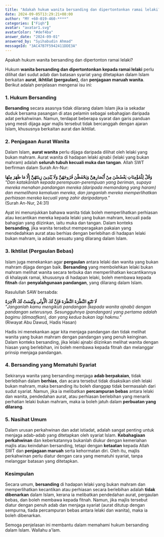 ```yaml
---
title: "Adakah hukum wanita bersanding dan dipertontonkan ramai lelaki?"
date: 2024-09-05T13:29:21+08:00
author: "MY +60-019-460-****"
categories: ["Fiqh"]
avatar: "avatar1.svg"
avatarColor: "#def4ba"
answer_date: "2024-09-01"
answered_by: "Syihabudin Ahmad"
messageId: "3AC47B7F5942411DDE3A"
---
```


Apakah hukum wanita bersanding dan dipertonton ramai lelaki?

<!--more-->

Hukum **wanita bersanding dan dipertontonkan kepada ramai lelaki** perlu dilihat dari sudut adab dan batasan syariat yang ditetapkan dalam Islam berkaitan **aurat**, **ikhtilat (pergaulan)**, dan **penjagaan maruah wanita**. Berikut adalah penjelasan mengenai isu ini:

### 1. **Hukum Bersanding**
**Bersanding** secara asasnya tidak dilarang dalam Islam jika ia sekadar duduk bersama pasangan di atas pelamin sebagai sebahagian daripada adat perkahwinan. Namun, terdapat beberapa syarat dan garis panduan yang mesti dijaga agar majlis tersebut tidak bercanggah dengan ajaran Islam, khususnya berkaitan aurat dan ikhtilat.

### 2. **Penjagaan Aurat Wanita**
Dalam Islam, **aurat wanita** perlu dijaga daripada dilihat oleh lelaki yang bukan mahram. Aurat wanita di hadapan lelaki ajnabi (lelaki yang bukan mahram) adalah **seluruh tubuh kecuali muka dan tangan**. Allah SWT berfirman dalam Surah An-Nur:

**وَقُلْ لِلْمُؤْمِنَاتِ يَغْضُضْنَ مِنْ أَبْصَارِهِنَّ وَيَحْفَظْنَ فُرُوجَهُنَّ وَلَا يُبْدِينَ زِينَتَهُنَّ إِلَّا مَا ظَهَرَ مِنْهَا**  
_"Dan katakanlah kepada perempuan-perempuan yang beriman, supaya mereka menahan pandangan mereka (daripada memandang yang haram) dan memelihara kemaluan mereka, dan janganlah mereka memperlihatkan perhiasan mereka kecuali yang zahir daripadanya."_  
(Surah An-Nur, 24:31)

Ayat ini menunjukkan bahawa wanita tidak boleh memperlihatkan perhiasan atau kecantikan mereka kepada lelaki yang bukan mahram, kecuali pada bahagian yang diizinkan, iaitu muka dan tangan. Dalam konteks **bersanding**, jika wanita tersebut memperagakan pakaian yang mendedahkan aurat atau berhias dengan berlebihan di hadapan lelaki bukan mahram, ia adalah sesuatu yang dilarang dalam Islam.

### 3. **Ikhtilat (Pergaulan Bebas)**
Islam juga menekankan agar **pergaulan** antara lelaki dan wanita yang bukan mahram dijaga dengan baik. **Bersanding** yang membolehkan lelaki bukan mahram melihat wanita secara terbuka dan memperlihatkan kecantikannya di khalayak ramai, khususnya di hadapan lelaki, boleh membawa kepada **fitnah** dan **penyalahgunaan pandangan**, yang dilarang dalam Islam.

Rasulullah SAW bersabda:

**لَا تَتْبَعِ النَّظْرَةَ النَّظْرَةَ فَإِنَّ لَكَ الْأُولَى وَلَيْسَتْ لَكَ الْآخِرَةُ**  
_"Janganlah kamu mengikuti pandangan (kepada wanita ajnabi) dengan pandangan seterusnya. Sesungguhnya (pandangan) yang pertama adalah bagimu (dimaafkan), dan yang kedua bukan lagi hakmu."_  
(Riwayat Abu Dawud, Hadis Hasan)

Hadis ini menekankan agar kita menjaga pandangan dan tidak melihat wanita yang bukan mahram dengan pandangan yang penuh keinginan. Dalam konteks bersanding, jika lelaki ajnabi diizinkan melihat wanita dengan hiasan yang berlebihan, ini boleh membawa kepada fitnah dan melanggar prinsip menjaga pandangan.

### 4. **Bersanding yang Mematuhi Syariat**
Sekiranya wanita yang bersanding menjaga **adab berpakaian**, tidak berlebihan dalam **berhias**, dan acara tersebut tidak disaksikan oleh lelaki bukan mahram, maka bersanding itu boleh dianggap tidak bermasalah dari sudut syariat. Namun, jika ia melibatkan **percampuran bebas** antara lelaki dan wanita, pendedahan aurat, atau perhiasan berlebihan yang menarik perhatian lelaki bukan mahram, maka ia boleh jatuh dalam **perbuatan yang dilarang**.

### 5. **Nasihat Umum**
Dalam urusan perkahwinan dan adat istiadat, adalah sangat penting untuk menjaga adab-adab yang ditetapkan oleh syariat Islam. **Kebahagiaan perkahwinan** dan keberkatannya bukanlah diukur dengan kemeriahan majlis atau keindahan bersanding, tetapi dengan **ketaatan** kepada Allah SWT dan **penjagaan maruah** serta kehormatan diri. Oleh itu, majlis perkahwinan perlu diatur dengan cara yang mematuhi syariat, tanpa melanggar batasan yang ditetapkan.

### Kesimpulan
Secara umum, **bersanding** di hadapan lelaki yang bukan mahram dan memperlihatkan kecantikan atau perhiasan secara berlebihan adalah **tidak dibenarkan** dalam Islam, kerana ia melibatkan pendedahan aurat, pergaulan bebas, dan boleh membawa kepada fitnah. Namun, jika majlis tersebut diatur dengan penuh adab dan menjaga syariat (aurat ditutup dengan sempurna, tiada percampuran bebas antara lelaki dan wanita), maka ia boleh dibenarkan.

Semoga penjelasan ini membantu dalam memahami hukum bersanding dalam Islam. Wallahu a'lam.
